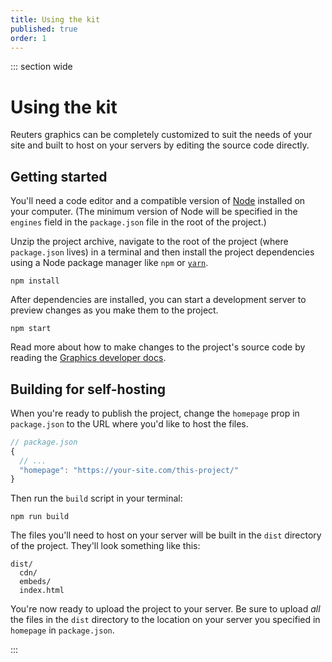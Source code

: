 ```yaml
---
title: Using the kit
published: true
order: 1
---
```


::: section wide

# Using the kit

Reuters graphics can be completely customized to suit the needs of your site and built to host on your servers by editing the source code directly.

## Getting started

You'll need a code editor and a compatible version of [Node](https://nodejs.org/en/) installed on your computer. (The minimum version of Node will be specified in the `engines` field in the `package.json` file in the root of the project.)

Unzip the project archive, navigate to the root of the project (where `package.json` lives) in a terminal and then install the project dependencies using a Node package manager like `npm` or [`yarn`](https://yarnpkg.com/).

```
npm install
```

After dependencies are installed, you can start a development server to preview changes as you make them to the project.

```
npm start
```

Read more about how to make changes to the project's source code by reading the [Graphics developer docs](../for_developers/README.md).

## Building for self-hosting

When you're ready to publish the project, change the `homepage` prop in `package.json` to the URL where you'd like to host the files.

```javascript
// package.json
{
  // ...
  "homepage": "https://your-site.com/this-project/"
}
```

Then run the `build` script in your terminal:

```
npm run build
```

The files you'll need to host on your server will be built in the `dist` directory of the project. They'll look something like this:

```
dist/
  cdn/
  embeds/
  index.html
```

You're now ready to upload the project to your server. Be sure to upload _all_ the files in the `dist` directory to the location on your server you specified in `homepage` in `package.json`.

:::
